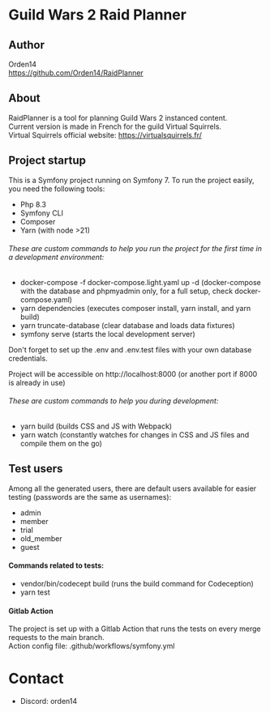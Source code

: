 # Guild Wars 2 Raid Planner

## Author
Orden14  
https://github.com/Orden14/RaidPlanner

## About
RaidPlanner is a tool for planning Guild Wars 2 instanced content.  
Current version is made in French for the guild Virtual Squirrels.  
Virtual Squirrels official website: https://virtualsquirrels.fr/

## Project startup
This is a Symfony project running on Symfony 7. To run the project easily, you need the following tools:
- Php 8.3
- Symfony CLI
- Composer
- Yarn (with node >21)

###### These are custom commands to help you run the project for the first time in a development environment:
- docker-compose -f docker-compose.light.yaml up -d (docker-compose with the database and phpmyadmin only, for a full setup, check docker-compose.yaml)
- yarn dependencies (executes composer install, yarn install, and yarn build)
- yarn truncate-database (clear database and loads data fixtures)
- symfony serve (starts the local development server)

Don't forget to set up the .env and .env.test files with your own database credentials.

Project will be accessible on http://localhost:8000  (or another port if 8000 is already in use)

###### These are custom commands to help you during development:
- yarn build (builds CSS and JS with Webpack)
- yarn watch (constantly watches for changes in CSS and JS files and compile them on the go)

## Test users
Among all the generated users, there are default users available for easier testing (passwords are the same as usernames):
- admin
- member
- trial
- old_member
- guest

#### Commands related to tests:
- vendor/bin/codecept build (runs the build command for Codeception)
- yarn test

#### Gitlab Action
The project is set up with a Gitlab Action that runs the tests on every merge requests to the main branch.  
Action config file: .github/workflows/symfony.yml

# Contact
* Discord: orden14
